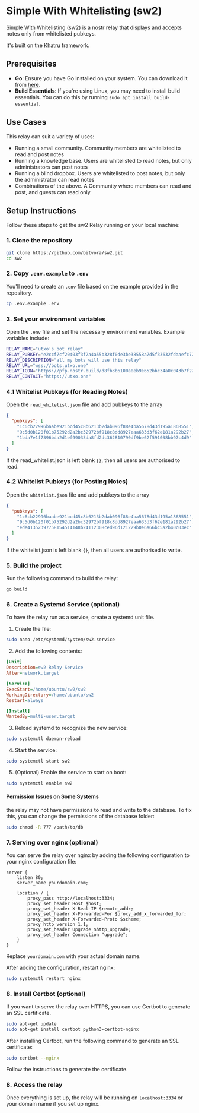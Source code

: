 # Simple With Whitelisting (sw2)

Simple With Whitelisting (sw2) is a nostr relay that displays and accepts notes only from whitelisted pubkeys.

It's built on the [Khatru](https://khatru.nostr.technology) framework.

## Prerequisites

- **Go**: Ensure you have Go installed on your system. You can download it from [here](https://golang.org/dl/).
- **Build Essentials**: If you're using Linux, you may need to install build essentials. You can do this by running `sudo apt install build-essential`.

## Use Cases

This relay can suit a variety of uses:

- Running a small community. Community members are whitelisted to read and post notes
- Running a knowledge base. Users are whitelisted to read notes, but only administrators can post notes
- Running a blind dropbox. Users are whitelisted to post notes, but only the administrator can read notes
- Combinations of the above. A Community where members can read and post, and guests can read only

## Setup Instructions

Follow these steps to get the sw2 Relay running on your local machine:

### 1. Clone the repository

```bash
git clone https://github.com/bitvora/sw2.git
cd sw2
```

### 2. Copy `.env.example` to `.env`

You'll need to create an `.env` file based on the example provided in the repository.

```bash
cp .env.example .env
```

### 3. Set your environment variables

Open the `.env` file and set the necessary environment variables. Example variables include:

```bash
RELAY_NAME="utxo's bot relay"
RELAY_PUBKEY="e2ccf7cf20403f3f2a4a55b328f0de3be38558a7d5f33632fdaaefc726c1c8eb"
RELAY_DESCRIPTION="all my bots will use this relay"
RELAY_URL="wss://bots.utxo.one"
RELAY_ICON="https://pfp.nostr.build/d8fb3b6100a0eb9e652bbc34a0c043b7f225dc74e4ed6d733d0e059f9bd444d4.jpg"
RELAY_CONTACT="https://utxo.one"
```

### 4.1 Whitelist Pubkeys (for Reading Notes)

Open the `read_whitelist.json` file and add pubkeys to the array

```json
{
  "pubkeys": [
    "1c6cb22996baabe921bcd45c8b6213b2dab096f88e4ba5678d43d195a1868551",
    "9c5d0b120f01b75292d2a2bc32972bf918c8dd8927eaa633d3f62e181a292b27",
    "1bda7e1f7396bda2d1ef99033da8fd2dc362810790df9be62f591038bb97c4d9"
  ]
}
```

If the read_whitelist.json is left blank `{}`, then all users are authorised to read.

### 4.2 Whitelist Pubkeys (for Posting Notes)

Open the `whitelist.json` file and add pubkeys to the array

```json
{
  "pubkeys": [
    "1c6cb22996baabe921bcd45c8b6213b2dab096f88e4ba5678d43d195a1868551",
    "9c5d0b120f01b75292d2a2bc32972bf918c8dd8927eaa633d3f62e181a292b27",
    "ede41352397758154514148b24112308ced96d121229b0e6a66bc5a2b40c03ec"
  ]
}
```

If the whitelist.json is left blank `{}`, then all users are authorised to write.

### 5. Build the project

Run the following command to build the relay:

```bash
go build
```

### 6. Create a Systemd Service (optional)

To have the relay run as a service, create a systemd unit file.

1. Create the file:

```bash
sudo nano /etc/systemd/system/sw2.service
```

2. Add the following contents:

```ini
[Unit]
Description=sw2 Relay Service
After=network.target

[Service]
ExecStart=/home/ubuntu/sw2/sw2
WorkingDirectory=/home/ubuntu/sw2
Restart=always

[Install]
WantedBy=multi-user.target
```

3. Reload systemd to recognize the new service:

```bash
sudo systemctl daemon-reload
```

4. Start the service:

```bash
sudo systemctl start sw2
```

5. (Optional) Enable the service to start on boot:

```bash
sudo systemctl enable sw2
```

#### Permission Issues on Some Systems

the relay may not have permissions to read and write to the database. To fix this, you can change the permissions of the database folder:

```bash
sudo chmod -R 777 /path/to/db
```

### 7. Serving over nginx (optional)

You can serve the relay over nginx by adding the following configuration to your nginx configuration file:

```nginx
server {
    listen 80;
    server_name yourdomain.com;

    location / {
        proxy_pass http://localhost:3334;
        proxy_set_header Host $host;
        proxy_set_header X-Real-IP $remote_addr;
        proxy_set_header X-Forwarded-For $proxy_add_x_forwarded_for;
        proxy_set_header X-Forwarded-Proto $scheme;
        proxy_http_version 1.1;
        proxy_set_header Upgrade $http_upgrade;
        proxy_set_header Connection "upgrade";
    }
}
```

Replace `yourdomain.com` with your actual domain name.

After adding the configuration, restart nginx:

```bash
sudo systemctl restart nginx
```

### 8. Install Certbot (optional)

If you want to serve the relay over HTTPS, you can use Certbot to generate an SSL certificate.

```bash
sudo apt-get update
sudo apt-get install certbot python3-certbot-nginx
```

After installing Certbot, run the following command to generate an SSL certificate:

```bash
sudo certbot --nginx
```

Follow the instructions to generate the certificate.

### 8. Access the relay

Once everything is set up, the relay will be running on `localhost:3334` or your domain name if you set up nginx.
